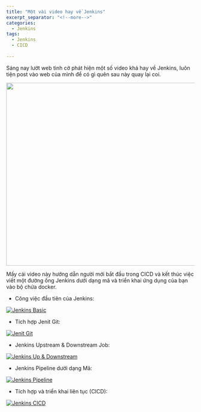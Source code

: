 ```yaml
---
title: "Một vài video hay về Jenkins"
excerpt_separator: "<!--more-->"
categories:
  - Jenkins
tags:
  - Jenkins
  - CICD
  
---
```


Sáng nay lướt web tình cờ phát hiện một số video khá hay về Jenkins, luôn tiện post vào web của mình để có gì quên sau này quay lại coi.

<p><img src="https://scontent.fsgn2-4.fna.fbcdn.net/v/t1.0-9/94811147_154779156061928_7004927003614773248_n.jpg?_nc_cat=101&amp;_nc_sid=825194&amp;_nc_ohc=VhkrfrONZ5IAX-kBBdi&amp;_nc_ht=scontent.fsgn2-4.fna&amp;oh=021a5dd09ab49fdc408ef62aecd60f89&amp;oe=5ECC0745" alt="" width="869" height="488" /></p>

Mấy cái video này hướng dẫn người mới bắt đầu trong CICD và kết thúc việc viết một đường ống Jenkins dưới dạng mã và triển khai ứng dụng của bạn vào bộ chứa docker.

* Công việc đầu tiên của Jenkins:

[![Jenkins Basic](http://img.youtube.com/vi/9mihGYB2pMM/0.jpg)](http://www.youtube.com/watch?v=9mihGYB2pMM "Jenkins Basic")

* Tích hợp Jenit Git:

[![Jenit Git](http://img.youtube.com/vi/R3Q1CysjqfE/0.jpg)](http://www.youtube.com/watch?v=R3Q1CysjqfE "Jenit Git")

* Jenkins Upstream & Downstream Job:

[![Jenkins Up & Downstream](http://img.youtube.com/vi/ctDJryQU7l4/0.jpg)](http://www.youtube.com/watch?v=ctDJryQU7l4 "Jenkins Up & Downstream")

* Jenkins Pipeline dưới dạng Mã:

[![Jenkins Pipeline](http://img.youtube.com/vi/KtJCcqxKXbs/0.jpg)](http://www.youtube.com/watch?v=KtJCcqxKXbs "Jenkins Pipeline")


* Tích hợp và triển khai liên tục (CICD):

[![Jenkins CICD](http://img.youtube.com/vi/aAWALhp6wSE/0.jpg)](http://www.youtube.com/watch?v=aAWALhp6wSE "Jenkins CICD")



